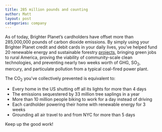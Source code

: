 ```yaml
---
title: 285 million pounds and counting
author: Matt
layout: post
categories: company
---
```


As of today, Brighter Planet’s cardholders have offset more than 285,000,000 pounds of carbon dioxide emissions. By simply using your Brighter Planet credit and debit cards in your daily lives, you’ve helped fund 20 renewable energy and sustainable forestry [projects](http://brighterplanet.com/projects), bringing green jobs to rural America, proving the viability of community-scale clean technologies, and preventing nearly two weeks worth of GHG, SO<sub>2</sub>, mercury, and particulate pollution from a typical coal-fired power plant.

The CO<sub>2</sub> you’ve collectively prevented is equivalent to:

- Every home in the US shutting off all its lights for more than 4 days
- The emissions sequestered by 33 million tree saplings in a year
- More than 10 million people biking to work for a day instead of driving
- Each cardholder powering their home with renewable energy for 3 weeks
- Grounding all air travel to and from NYC for more than 5 days

Keep up the good work!

